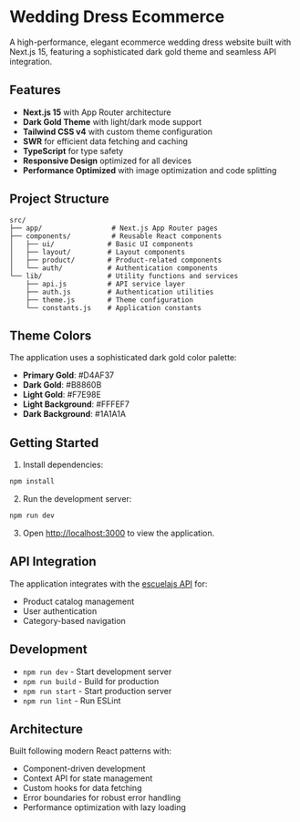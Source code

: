 # Wedding Dress Ecommerce

A high-performance, elegant ecommerce wedding dress website built with Next.js 15, featuring a sophisticated dark gold theme and seamless API integration.

## Features

- **Next.js 15** with App Router architecture
- **Dark Gold Theme** with light/dark mode support
- **Tailwind CSS v4** with custom theme configuration
- **SWR** for efficient data fetching and caching
- **TypeScript** for type safety
- **Responsive Design** optimized for all devices
- **Performance Optimized** with image optimization and code splitting

## Project Structure

```
src/
├── app/                 # Next.js App Router pages
├── components/          # Reusable React components
│   ├── ui/             # Basic UI components
│   ├── layout/         # Layout components
│   ├── product/        # Product-related components
│   └── auth/           # Authentication components
└── lib/                # Utility functions and services
    ├── api.js          # API service layer
    ├── auth.js         # Authentication utilities
    ├── theme.js        # Theme configuration
    └── constants.js    # Application constants
```

## Theme Colors

The application uses a sophisticated dark gold color palette:

- **Primary Gold**: #D4AF37
- **Dark Gold**: #B8860B  
- **Light Gold**: #F7E98E
- **Light Background**: #FFFEF7
- **Dark Background**: #1A1A1A

## Getting Started

1. Install dependencies:
```bash
npm install
```

2. Run the development server:
```bash
npm run dev
```

3. Open [http://localhost:3000](http://localhost:3000) to view the application.

## API Integration

The application integrates with the [escuelajs API](https://api.escuelajs.co/api/v1) for:
- Product catalog management
- User authentication
- Category-based navigation

## Development

- `npm run dev` - Start development server
- `npm run build` - Build for production
- `npm run start` - Start production server
- `npm run lint` - Run ESLint

## Architecture

Built following modern React patterns with:
- Component-driven development
- Context API for state management
- Custom hooks for data fetching
- Error boundaries for robust error handling
- Performance optimization with lazy loading
